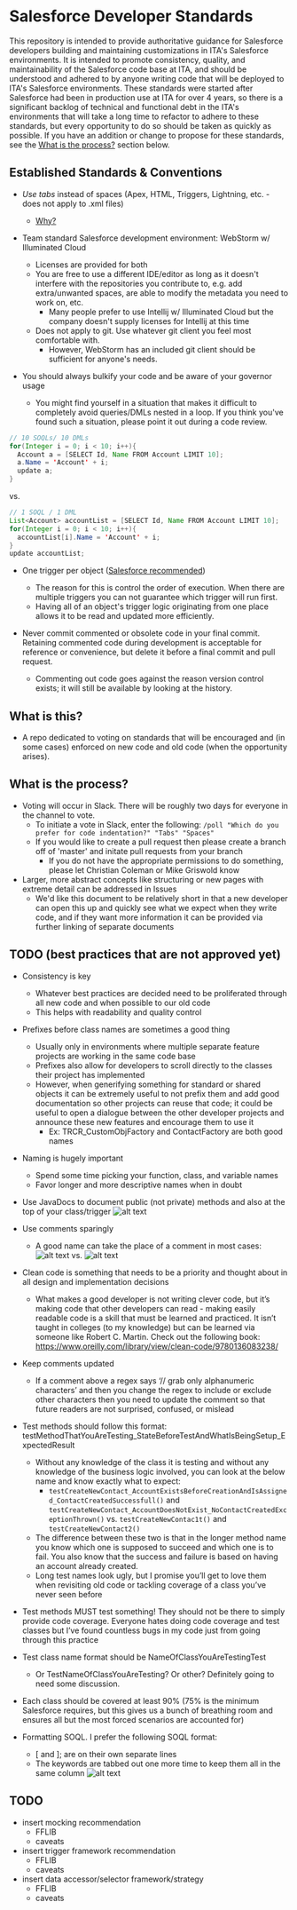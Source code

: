 # Salesforce Developer Standards

This repository is intended to provide authoritative guidance for Salesforce developers building and maintaining customizations in ITA's Salesforce environments. It is intended to promote consistency, quality, and maintainability of the Salesforce code base at ITA, and should be understood and adhered to by anyone writing code that will be deployed to ITA's Salesforce environments. These standards were started after Salesforce had been in production use at ITA for over 4 years, so there is a significant backlog of technical and functional debt in the ITA's environments that will take a long time to refactor to adhere to these standards, but every opportunity to do so should be taken as quickly as possible. If you have an addition or change to propose for these standards, see the [What is the process?](#what-is-the-process) section below.

## Established Standards & Conventions

- *Use tabs* instead of spaces (Apex, HTML, Triggers, Lightning, etc. - does not apply to .xml files)
  - [Why?](../master/more_info/tabs.md)

- Team standard Salesforce development environment: WebStorm w/ Illuminated Cloud
  - Licenses are provided for both
  - You are free to use a different IDE/editor as long as it doesn't interfere with the repositories you contribute to, e.g. add extra/unwanted spaces, are able to modify the metadata you need to work on, etc.
    - Many people prefer to use Intellij w/ Illuminated Cloud but the company doesn't supply licenses for Intellij at this time
  - Does not apply to git. Use whatever git client you feel most comfortable with.
    - However, WebStorm has an included git client should be sufficient for anyone's needs.

- You should always bulkify your code and be aware of your governor usage
  - You might find yourself in a situation that makes it difficult to completely avoid queries/DMLs nested in a loop. If you think you've found such a situation, please point it out during a code review.
```java
// 10 SOQLs/ 10 DMLs
for(Integer i = 0; i < 10; i++){
  Account a = [SELECT Id, Name FROM Account LIMIT 10];
  a.Name = 'Account' + i;
  update a;
}
```
vs.
```java
// 1 SOQL / 1 DML
List<Account> accountList = [SELECT Id, Name FROM Account LIMIT 10];
for(Integer i = 0; i < 10; i++){
  accountList[i].Name = 'Account' + i;
}
update accountList;
```

- One trigger per object ([Salesforce recommended](https://developer.salesforce.com/blogs/developer-relations/2011/04/apex-trigger-tip-using-a-class-per-object-to-control-logic.html))
  - The reason for this is control the order of execution. When there are multiple triggers you can not guarantee which trigger will run first.
  - Having all of an object's trigger logic originating from one place allows it to be read and updated more efficiently.

- Never commit commented or obsolete code in your final commit. Retaining commented code during development is acceptable for reference or convenience, but delete it before a final commit and pull request.
  - Commenting out code goes against the reason version control exists; it will still be available by looking at the history.

## What is this?

- A repo dedicated to voting on standards that will be encouraged and (in some cases) enforced on new code and old code (when the opportunity arises).

## What is the process?

- Voting will occur in Slack. There will be roughly two days for everyone in the channel to vote.
  - To initiate a vote in Slack, enter the following: `/poll "Which do you prefer for code indentation?" "Tabs" "Spaces"`
  - If you would like to create a pull request then please create a branch off of 'master' and initate pull requests from your branch
    - If you do not have the appropriate permissions to do something, please let Christian Coleman or Mike Griswold know
- Larger, more abstract concepts like structuring or new pages with extreme detail can be addressed in Issues
  - We'd like this document to be relatively short in that a new developer can open this up and quickly see what we expect when they write code, and if they want more information it can be provided via further linking of separate documents

## TODO (best practices that are not approved yet)

- Consistency is key
  - Whatever best practices are decided need to be proliferated through all new code and when possible to our old code
  - This helps with readability and quality control

- Prefixes before class names are sometimes a good thing
  - Usually only in environments where multiple separate feature projects are working in the same code base
  - Prefixes also allow for developers to scroll directly to the classes their project has implemented
  - However, when generifying something for standard or shared objects it can be extremely useful to not prefix them and add good documentation so other projects can reuse that code; it could be useful to open a dialogue between the other developer projects and announce these new features and encourage them to use it
    - Ex: TRCR_CustomObjFactory and ContactFactory are both good names

- Naming is hugely important
  - Spend some time picking your function, class, and variable names
  - Favor longer and more descriptive names when in doubt

- Use JavaDocs to document public (not private) methods and also at the top of your class/trigger
![alt text](https://github.com/InternationalTradeAdministration/developer-best-practices/blob/master/images/java_doc_example.PNG "JavaDoc example")

- Use comments sparingly
  - A good name can take the place of a comment in most cases:
![alt text](https://github.com/InternationalTradeAdministration/developer-best-practices/blob/master/images/comment_example_before.PNG "Comment example - before refactor")
vs.
![alt text](https://github.com/InternationalTradeAdministration/developer-best-practices/blob/master/images/comment_example_after.PNG "Comment example - after refactor")

- Clean code is something that needs to be a priority and thought about in all design and implementation decisions
  - What makes a good developer is not writing clever code, but it’s making code that other developers can read - making easily readable code is a skill that must be learned and practiced. It isn’t taught in colleges (to my knowledge) but can be learned via someone like Robert C. Martin. Check out the following book: https://www.oreilly.com/library/view/clean-code/9780136083238/

- Keep comments updated
  - If a comment above a regex says ‘// grab only alphanumeric characters’ and then you change the regex to include or exclude other characters then you need to update the comment so that future readers are not surprised, confused, or mislead

- Test methods should follow this format: testMethodThatYouAreTesting_StateBeforeTestAndWhatIsBeingSetup_ExpectedResult
  - Without any knowledge of the class it is testing and without any knowledge of the business logic involved, you can look at the below name and know exactly what to expect:
    - `testCreateNewContact_AccountExistsBeforeCreationAndIsAssigned_ContactCreatedSuccessfull()` and `testCreateNewContact_AccountDoesNotExist_NoContactCreatedExceptionThrown()` vs. `testCreateNewContac1t()` and `testCreateNewContact2()`
  - The difference between these two is that in the longer method name you know which one is supposed to succeed and which one is to fail. You also know that the success and failure is based on having an account already created.
  - Long test names look ugly, but I promise you’ll get to love them when revisiting old code or tackling coverage of a class you’ve never seen before

- Test methods MUST test something! They should not be there to simply provide code coverage. Everyone hates doing code coverage and test classes but I’ve found countless bugs in my code just from going through this practice

- Test class name format should be NameOfClassYouAreTestingTest
  - Or TestNameOfClassYouAreTesting? Or other? Definitely going to need some discussion.

- Each class should be covered at least 90% (75% is the minimum Salesforce requires, but this gives us a bunch of breathing room and ensures all but the most forced scenarios are accounted for)

- Formatting SOQL. I prefer the following SOQL format:
  - [ and ]; are on their own separate lines
  - The keywords are tabbed out one more time to keep them all in the same column
![alt text](https://github.com/InternationalTradeAdministration/developer-best-practices/blob/master/images/soql_format_example.PNG "SOQL format example")

## TODO

- insert mocking recommendation
  - FFLIB
  - caveats
- insert trigger framework recommendation
  - FFLIB
  - caveats
- insert data accessor/selector framework/strategy
  - FFLIB 
  - caveats
